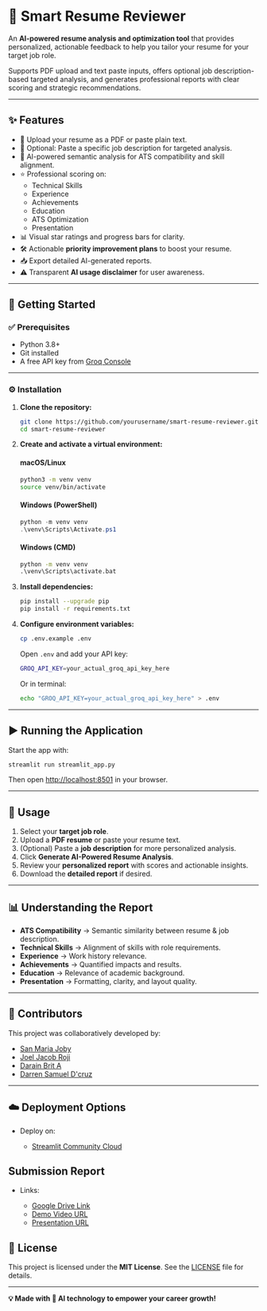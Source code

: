 
# 🤖 Smart Resume Reviewer

An **AI-powered resume analysis and optimization tool** that provides personalized, actionable feedback to help you tailor your resume for your target job role.  

Supports PDF upload and text paste inputs, offers optional job description-based targeted analysis, and generates professional reports with clear scoring and strategic recommendations.

---

## ✨ Features

- 📄 Upload your resume as a PDF or paste plain text.  
- 🎯 Optional: Paste a specific job description for targeted analysis.  
- 🤖 AI-powered semantic analysis for ATS compatibility and skill alignment.  
- ⭐ Professional scoring on:
  - Technical Skills  
  - Experience  
  - Achievements  
  - Education  
  - ATS Optimization  
  - Presentation  
- 📊 Visual star ratings and progress bars for clarity.  
- 🛠️ Actionable **priority improvement plans** to boost your resume.  
- 📥 Export detailed AI-generated reports.  
- ⚠️ Transparent **AI usage disclaimer** for user awareness.  

---

## 🚀 Getting Started

### ✅ Prerequisites

- Python 3.8+  
- Git installed  
- A free API key from [Groq Console](https://console.groq.com/)  

---

### ⚙️ Installation

1. **Clone the repository:**
   ```bash
   git clone https://github.com/yourusername/smart-resume-reviewer.git
   cd smart-resume-reviewer

2. **Create and activate a virtual environment:**

   #### macOS/Linux

   ```bash
   python3 -m venv venv
   source venv/bin/activate
   ```

   #### Windows (PowerShell)

   ```powershell
   python -m venv venv
   .\venv\Scripts\Activate.ps1
   ```

   #### Windows (CMD)

   ```cmd
   python -m venv venv
   .\venv\Scripts\activate.bat
   ```

3. **Install dependencies:**

   ```bash
   pip install --upgrade pip
   pip install -r requirements.txt
   ```

4. **Configure environment variables:**

   ```bash
   cp .env.example .env
   ```

   Open `.env` and add your API key:

   ```bash
   GROQ_API_KEY=your_actual_groq_api_key_here
   ```
   Or in terminal:
   ```bash
   echo "GROQ_API_KEY=your_actual_groq_api_key_here" > .env
   ```

---

## ▶️ Running the Application

Start the app with:

```bash
streamlit run streamlit_app.py
```

Then open [http://localhost:8501](http://localhost:8501) in your browser.

---

## 📝 Usage

1. Select your **target job role**.
2. Upload a **PDF resume** or paste your resume text.
3. (Optional) Paste a **job description** for more personalized analysis.
4. Click **Generate AI-Powered Resume Analysis**.
5. Review your **personalized report** with scores and actionable insights.
6. Download the **detailed report** if desired.

---

## 📊 Understanding the Report

* **ATS Compatibility** → Semantic similarity between resume & job description.
* **Technical Skills** → Alignment of skills with role requirements.
* **Experience** → Work history relevance.
* **Achievements** → Quantified impacts and results.
* **Education** → Relevance of academic background.
* **Presentation** → Formatting, clarity, and layout quality.

---

## 👥 Contributors

This project was collaboratively developed by:

* [San Maria Joby](https://github.com/SanMaria28)
* [Joel Jacob Roji](https://github.com/JoelJacobRoji)
* [Darain Brit A](https://github.com/Darain-Brit-A)
* [Darren Samuel D'cruz](https://github.com/Darren-Dcruz)
  
---

## ☁️ Deployment Options

* Deploy on:

  * [Streamlit Community Cloud](https://smartresumereviewer-5crsutzysp2jzvyanvkd7h.streamlit.app/)

## Submission Report
* Links:
  
  * [Google Drive Link](https://drive.google.com/drive/folders/19f86xZsWnPxChjbc1QsEmXIqj-lwGKT3?usp=sharing)
  * [Demo Video URL](https://docs.google.com/videos/d/1z7SanLyHeTatoa20yFn0_YCvYgGhdbFPK8cWyqs_f8A/edit?usp=sharing)
  * [Presentation URL](https://drive.google.com/file/d/1DIKxgz2FT4mGvgqLT6Nv628j-XZ0ooo6/view?usp=sharing)
   
## 📜 License

This project is licensed under the **MIT License**.
See the [LICENSE](LICENSE) file for details.

---

**💡 Made with 🤖 AI technology to empower your career growth!**

